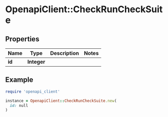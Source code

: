 # OpenapiClient::CheckRunCheckSuite

## Properties

| Name | Type | Description | Notes |
| ---- | ---- | ----------- | ----- |
| **id** | **Integer** |  |  |

## Example

```ruby
require 'openapi_client'

instance = OpenapiClient::CheckRunCheckSuite.new(
  id: null
)
```

